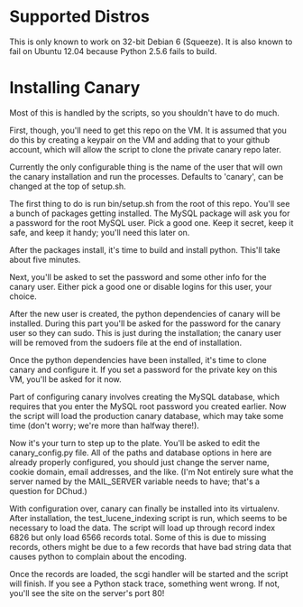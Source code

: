 Supported Distros
=================

This is only known to work on 32-bit Debian 6 (Squeeze). It is also known
to fail on Ubuntu 12.04 because Python 2.5.6 fails to build.

Installing Canary
=================

Most of this is handled by the scripts, so you shouldn't have to do much.

First, though, you'll need to get this repo on the VM. It is assumed that you
do this by creating a keypair on the VM and adding that to your github account,
which will allow the script to clone the private canary repo later.

Currently the only configurable thing is the name of the user that will own the
canary installation and run the processes. Defaults to 'canary', can be changed
at the top of setup.sh.

The first thing to do is run bin/setup.sh from the root of this repo. You'll see
a bunch of packages getting installed. The MySQL package will ask you for
a password for the root MySQL user. Pick a good one. Keep it secret, keep it
safe, and keep it handy; you'll need this later on.

After the packages install, it's time to build and install python. This'll take
about five minutes.

Next, you'll be asked to set the password and some other info for the canary
user. Either pick a good one or disable logins for this user, your choice.

After the new user is created, the python dependencies of canary will be
installed. During this part you'll be asked for the password for the canary
user so they can sudo. This is just during the installation; the canary user
will be removed from the sudoers file at the end of installation.

Once the python dependencies have been installed, it's time to clone canary
and configure it. If you set a password for the private key on this VM, you'll
be asked for it now.

Part of configuring canary involves creating the MySQL database, which requires
that you enter the MySQL root password you created earlier. Now the script will
load the production canary database, which may take some time (don't worry;
we're more than halfway there!).

Now it's your turn to step up to the plate. You'll be asked to edit the
canary_config.py file. All of the paths and database options in here are already
properly configured, you should just change the server name, cookie domain,
email addresses, and the like. (I'm Not entirely sure what the server named by
the MAIL_SERVER variable needs to have; that's a question for DChud.)

With configuration over, canary can finally be installed into its virtualenv.
After installation, the test_lucene_indexing script is run, which seems to be
necessary to load the data. The script will load up through record index 6826
but only load 6566 records total. Some of this is due to missing records, others
might be due to a few records that have bad string data that causes python to
complain about the encoding.

Once the records are loaded, the scgi handler will be started and the script
will finish. If you see a Python stack trace, something went wrong. If not,
you'll see the site on the server's port 80!
